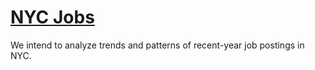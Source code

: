 # [NYC Jobs](https://mwreed1.github.io/NYJobs/)

We intend to analyze trends and patterns of recent-year job postings in NYC. 

